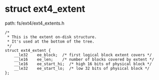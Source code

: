 struct ext4_extent
========================================

path: fs/ext4/ext4_extents.h
```
/*
 * This is the extent on-disk structure.
 * It's used at the bottom of the tree.
 */
struct ext4_extent {
    __le32    ee_block;  /* first logical block extent covers */
    __le16    ee_len;    /* number of blocks covered by extent */
    __le16    ee_start_hi;  /* high 16 bits of physical block */
    __le32    ee_start_lo;  /* low 32 bits of physical block */
};
```